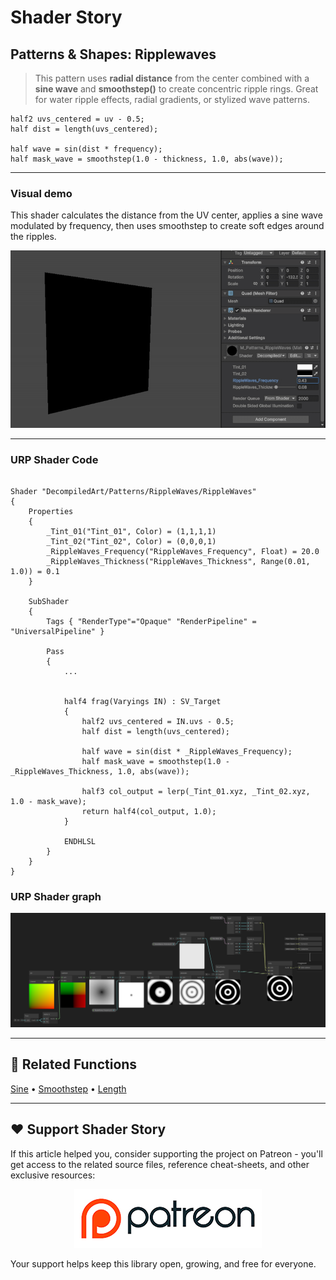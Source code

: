 # Shader Story

## Patterns & Shapes: Ripplewaves

> This pattern uses **radial distance** from the center combined with a **sine wave** and **smoothstep()** to create concentric ripple rings.
Great for water ripple effects, radial gradients, or stylized wave patterns.



```hlsl
half2 uvs_centered = uv - 0.5;
half dist = length(uvs_centered);

half wave = sin(dist * frequency);
half mask_wave = smoothstep(1.0 - thickness, 1.0, abs(wave));
```
---

### Visual demo
This shader calculates the distance from the UV center, applies a sine wave modulated by frequency, then uses smoothstep to create soft edges around the ripples.

<p align="center">
<img src="https://github.com/DeGGeD/ShaderStory/blob/main/Resources/Images/Chapters/Patterns/DA_Patterns_Ripplewaves_Demo_01.gif" alt="Shader Story: Patterns - Ripplewaves" title="Shader Story: Patterns - Ripplewaves">
</p>

---
### URP Shader Code

```hlsl

Shader "DecompiledArt/Patterns/RippleWaves/RippleWaves"
{
    Properties
    {
        _Tint_01("Tint_01", Color) = (1,1,1,1)
        _Tint_02("Tint_02", Color) = (0,0,0,1)
        _RippleWaves_Frequency("RippleWaves_Frequency", Float) = 20.0
        _RippleWaves_Thickness("RippleWaves_Thickness", Range(0.01, 1.0)) = 0.1
    }

    SubShader
    {
        Tags { "RenderType"="Opaque" "RenderPipeline" = "UniversalPipeline" }

        Pass
        {            
            ...
            

            half4 frag(Varyings IN) : SV_Target
            {
                half2 uvs_centered = IN.uvs - 0.5;
                half dist = length(uvs_centered);

                half wave = sin(dist * _RippleWaves_Frequency);
                half mask_wave = smoothstep(1.0 - _RippleWaves_Thickness, 1.0, abs(wave));

                half3 col_output = lerp(_Tint_01.xyz, _Tint_02.xyz, 1.0 - mask_wave);
                return half4(col_output, 1.0);
            }

            ENDHLSL
        }
    }
}

```


### URP Shader graph
<p align="center">
<img src="https://github.com/DeGGeD/ShaderStory/blob/main/Resources/Images/Chapters/Patterns/DA_Patterns_Ripplewaves_Graph_01.png" alt="Shader Story: Patterns - Ripplewaves" title="Shader Story: Patterns - Ripplewaves">
</p>

---

## 🔗 Related Functions

[Sine](https://github.com/DeGGeD/ShaderStory/blob/main/Chapters/CommonFunctions/Sine.md) • [Smoothstep](https://github.com/DeGGeD/ShaderStory/blob/main/Chapters/CommonFunctions/Smoothstep.md) • [Length](https://github.com/DeGGeD/ShaderStory/blob/main/Chapters/CommonFunctions/Length.md)

---

## ❤️ Support Shader Story

If this article helped you, consider supporting the project on Patreon - you'll get access to the related source files, reference cheat-sheets, and other exclusive resources:

<p align="center">
  <a href="https://www.patreon.com/decompiled_art" target="_blank">
    <img src="https://github.com/DeGGeD/ShaderStory/blob/main/Resources/Images/Github/ShaderStory_Github_Patreon.jpg" alt="DecompiledArt on Patreon">
  </a>
</p>

Your support helps keep this library open, growing, and free for everyone.
